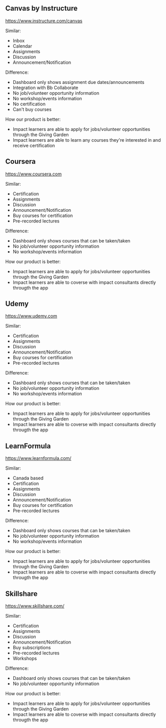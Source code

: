 ## Canvas by Instructure
https://www.instructure.com/canvas

Similar:
- Inbox
- Calendar
- Assignments
- Discussion
- Announcement/Notification 

Difference:
- Dashboard only shows assignment due dates/announcements
- Integration with Bb Collaborate
- No job/volunteer opportunity information
- No workshop/events information
- No certification
- Can't buy courses

How our product is better:
- Impact learners are able to apply for jobs/volunteer opportunities through the Giving Garden
- Impact learners are able to learn any courses they're interested in and receive certification


## Coursera
https://www.coursera.com

Similar:
- Certification
- Assignments
- Discussion
- Announcement/Notification
- Buy courses for certification
- Pre-recorded lectures

Difference:
- Dashboard only shows courses that can be taken/taken
- No job/volunteer opportunity information
- No workshop/events information

How our product is better:
- Impact learners are able to apply for jobs/volunteer opportunities through the Giving Garden
- Impact learners are able to coverse with impact consultants directly througth the app


## Udemy
https://www.udemy.com

Similar:
- Certification
- Assignments
- Discussion
- Announcement/Notification
- Buy courses for certification
- Pre-recorded lectures

Difference:
- Dashboard only shows courses that can be taken/taken
- No job/volunteer opportunity information
- No workshop/events information

How our product is better:
- Impact learners are able to apply for jobs/volunteer opportunities through the Giving Garden
- Impact learners are able to coverse with impact consultants directly througth the app


## LearnFormula
https://www.learnformula.com/

Similar:
- Canada based
- Certification
- Assignments
- Discussion
- Announcement/Notification
- Buy courses for certification
- Pre-recorded lectures

Difference:
- Dashboard only shows courses that can be taken/taken
- No job/volunteer opportunity information
- No workshop/events information

How our product is better:
- Impact learners are able to apply for jobs/volunteer opportunities through the Giving Garden
- Impact learners are able to coverse with impact consultants directly througth the app


## Skillshare
https://www.skillshare.com/ 

Similar:
- Certification
- Assignments
- Discussion
- Announcement/Notification
- Buy subscriptions
- Pre-recorded lectures
- Workshops

Difference:
- Dashboard only shows courses that can be taken/taken
- No job/volunteer opportunity information

How our product is better:
- Impact learners are able to apply for jobs/volunteer opportunities through the Giving Garden
- Impact learners are able to coverse with impact consultants directly througth the app